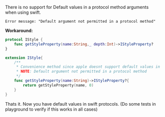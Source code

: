 There is no support for Default values in a protocol method arguments when using swift.<!--more--> 

```
Error message: "Default argument not permitted in a protocol method"
```

**Workaround:**  

```swift
protocol IStyle {
    func getStyleProperty(name:String,_ depth:Int)->IStyleProperty?
}

extension IStyle{
    /**
     * Convenience method since apple doesnt support default values in protocols
     * NOTE: Default argument not permitted in a protocol method
     */
    func getStyleProperty(name:String)->IStyleProperty?{
        return getStyleProperty(name, 0)
    }
}
```


Thats it. Now you have default values in swift protocols. (Do some tests in playground to verify if this works in all cases)